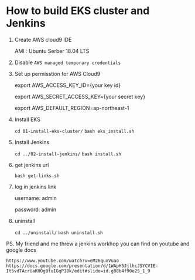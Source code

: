 # How to build EKS cluster and Jenkins 

1. Create AWS cloud9 IDE 

    AMI : Ubuntu Serber 18.04 LTS


2. Disable `AWS managed temporary credentials` 


3. Set up permisstion for AWS Cloud9

	export AWS_ACCESS_KEY_ID={your key id}
	
	export AWS_SECRET_ACCESS_KEY={your secret key}
	
	export AWS_DEFAULT_REGION=ap-northeast-1


4. Install EKS 

	`cd 01-install-eks-cluster/`
	`bash eks_install.sh`


5. Install Jenkins

	`cd ../02-install-jenkins/`
	`bash install.sh` 


6.  get jenkins url

	`bash get-links.sh`

7. log in jenkins link

    username: admin
    
    password: admin

8. uninstall

   `cd ../uninstall/`
   `bash uninstall.sh`


PS. My friend and me threw a jenkins workhop 
    you can find on youtube and google docs
    
    https://www.youtube.com/watch?v=eM26quxVuao
    https://docs.google.com/presentation/d/1WApH5JjlhcJ5YCVIE-It5vdTAcrUaKHOgBfuIGqP18k/edit#slide=id.g88b4f90e25_1_9

